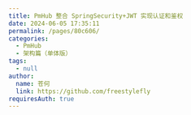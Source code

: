 ```yaml
---
title: PmHub 整合 SpringSecurity+JWT 实现认证和鉴权
date: 2024-06-05 17:35:11
permalink: /pages/80c606/
categories: 
  - PmHub
  - 架构篇（单体版）
tags: 
  - null
author: 
  name: 苍何
  link: https://github.com/freestylefly
requiresAuth: true
---
```

